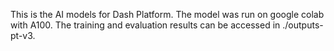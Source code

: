 
This is the AI models for Dash Platform. The model was run on google colab with A100. The training and evaluation results can be accessed in ./outputs-pt-v3.
